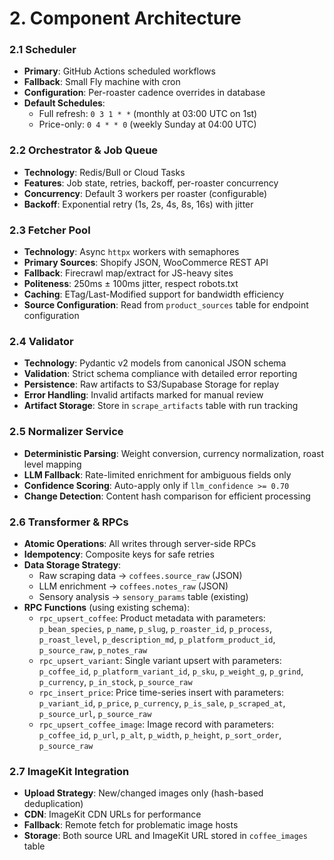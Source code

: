 # 2. Component Architecture

### 2.1 Scheduler
- **Primary**: GitHub Actions scheduled workflows
- **Fallback**: Small Fly machine with cron
- **Configuration**: Per-roaster cadence overrides in database
- **Default Schedules**:
  - Full refresh: `0 3 1 * *` (monthly at 03:00 UTC on 1st)
  - Price-only: `0 4 * * 0` (weekly Sunday at 04:00 UTC)

### 2.2 Orchestrator & Job Queue
- **Technology**: Redis/Bull or Cloud Tasks
- **Features**: Job state, retries, backoff, per-roaster concurrency
- **Concurrency**: Default 3 workers per roaster (configurable)
- **Backoff**: Exponential retry (1s, 2s, 4s, 8s, 16s) with jitter

### 2.3 Fetcher Pool
- **Technology**: Async `httpx` workers with semaphores
- **Primary Sources**: Shopify JSON, WooCommerce REST API
- **Fallback**: Firecrawl map/extract for JS-heavy sites
- **Politeness**: 250ms ± 100ms jitter, respect robots.txt
- **Caching**: ETag/Last-Modified support for bandwidth efficiency
- **Source Configuration**: Read from `product_sources` table for endpoint configuration

### 2.4 Validator
- **Technology**: Pydantic v2 models from canonical JSON schema
- **Validation**: Strict schema compliance with detailed error reporting
- **Persistence**: Raw artifacts to S3/Supabase Storage for replay
- **Error Handling**: Invalid artifacts marked for manual review
- **Artifact Storage**: Store in `scrape_artifacts` table with run tracking

### 2.5 Normalizer Service
- **Deterministic Parsing**: Weight conversion, currency normalization, roast level mapping
- **LLM Fallback**: Rate-limited enrichment for ambiguous fields only
- **Confidence Scoring**: Auto-apply only if `llm_confidence >= 0.70`
- **Change Detection**: Content hash comparison for efficient processing

### 2.6 Transformer & RPCs
- **Atomic Operations**: All writes through server-side RPCs
- **Idempotency**: Composite keys for safe retries
- **Data Storage Strategy**: 
  - Raw scraping data → `coffees.source_raw` (JSON)
  - LLM enrichment → `coffees.notes_raw` (JSON)
  - Sensory analysis → `sensory_params` table (existing)
- **RPC Functions** (using existing schema):
  - `rpc_upsert_coffee`: Product metadata with parameters: `p_bean_species`, `p_name`, `p_slug`, `p_roaster_id`, `p_process`, `p_roast_level`, `p_description_md`, `p_platform_product_id`, `p_source_raw`, `p_notes_raw`
  - `rpc_upsert_variant`: Single variant upsert with parameters: `p_coffee_id`, `p_platform_variant_id`, `p_sku`, `p_weight_g`, `p_grind`, `p_currency`, `p_in_stock`, `p_source_raw`
  - `rpc_insert_price`: Price time-series insert with parameters: `p_variant_id`, `p_price`, `p_currency`, `p_is_sale`, `p_scraped_at`, `p_source_url`, `p_source_raw`
  - `rpc_upsert_coffee_image`: Image record with parameters: `p_coffee_id`, `p_url`, `p_alt`, `p_width`, `p_height`, `p_sort_order`, `p_source_raw`

### 2.7 ImageKit Integration
- **Upload Strategy**: New/changed images only (hash-based deduplication)
- **CDN**: ImageKit CDN URLs for performance
- **Fallback**: Remote fetch for problematic image hosts
- **Storage**: Both source URL and ImageKit URL stored in `coffee_images` table

